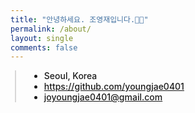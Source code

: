 ```yaml
---
title: "안녕하세요. 조영재입니다.👋🏻"
permalink: /about/
layout: single
comments: false
---
```


<div>
    <!-- <img src="/assets/images/avthm.jpg" alt="about_meee" width="70%" min-width="700px" itemprop="image"> -->
</div>

<div style="border-left: 2px solid rgba(199, 198, 198, 0.7); margin: 0.5em 0 0 0.5em; padding-left: 1.5em; font-weight: 500;">
    <ul class="author__urls social-icons">
        <li itemprop="homeLocation" itemscope itemtype="https://schema.org/Place">
            <i class="fas fa-fw fa-map-marker-alt" aria-hidden="true"></i>
            <span itemprop="name">  Seoul, Korea</span>
        </li>
        <li>
            <a href="https://github.com/youngjae0401" itemprop="sameAs" rel="nofollow noopener noreferrer">
                <i class="fab fa-fw fa-github" aria-hidden="true"></i>
                <span class="label">  https://github.com/youngjae0401</span>
            </a>
        </li>
        <li>
            <a href="mailto:joyoungjae0401@gmail.com">
                <meta itemprop="email" content="joyoungjae0401@gmail.com" />
                <i class="fas fa-fw fa-envelope-square" aria-hidden="true"></i>
                <span class="label">  joyoungjae0401@gmail.com</span>
            </a>
        </li>
    </ul>
</div>